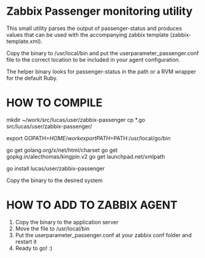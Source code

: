Zabbix Passenger monitoring utility
===================================

This small utility parses the output of passenger-status and produces values
that can be used with the accompanying zabbix template (zabbix-template.xml).

Copy the binary to /usr/local/bin and put the userparameter_passenger.conf file
to the correct location to be included in your agent configuration.

The helper binary looks for passenger-status in the path or a RVM wrapper for
the default Ruby.



HOW TO COMPILE
=============

mkdir ~/work/src/lucas/user/zabbix-passenger
cp *.go src/lucas/user/zabbix-passenger/

export GOPATH=$HOME/work
export PATH=$PATH:/usr/local/go/bin

go get golang.org/x/net/html/charset
go get gopkg.in/alecthomas/kingpin.v2
go get launchpad.net/xmlpath

go install lucas/user/zabbix-passenger

Copy the binary to the desired system


HOW TO ADD TO ZABBIX AGENT
=============
1. Copy the binary to the application server 
2. Move the file to /usr/local/bin
3. Put the userparameter_passenger.conf at your zabbix conf folder and restart it
4. Ready to go! :)
